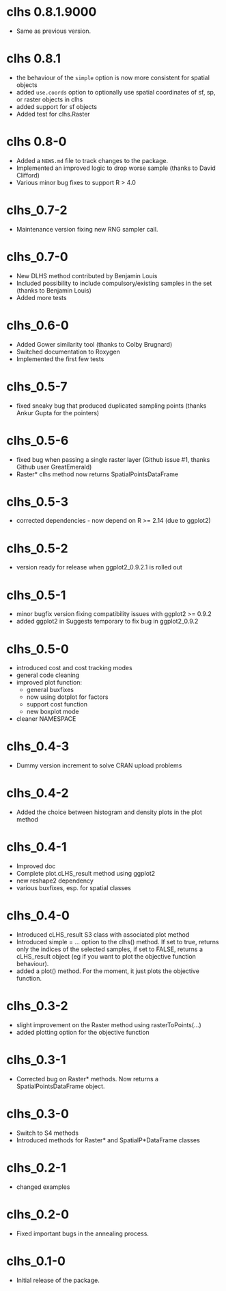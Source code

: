 <!-- NEWS.md is maintained by https://cynkra.github.io/fledge, do not edit -->

# clhs 0.8.1.9000

- Same as previous version.


# clhs 0.8.1

- the behaviour of the `simple` option is now more consistent for spatial objects
- added `use.coords` option to optionally use spatial coordinates of sf, sp, or raster objects in clhs
- added support for sf objects
- Added test for clhs.Raster

# clhs 0.8-0

- Added a `NEWS.md` file to track changes to the package.
- Implemented an improved logic to drop worse sample (thanks to David Clifford)
- Various minor bug fixes to support R > 4.0

# clhs_0.7-2 
- Maintenance version fixing new RNG sampler call.

# clhs_0.7-0 
- New DLHS method contributed by Benjamin Louis
- Included possibility to include compulsory/existing samples in the set (thanks to Benjamin Louis)
- Added more tests

# clhs_0.6-0
- Added Gower similarity tool (thanks to Colby Brugnard)
- Switched documentation to Roxygen
- Implemented the first few tests

# clhs_0.5-7
- fixed sneaky bug that produced duplicated sampling points (thanks Ankur Gupta for the pointers)

# clhs_0.5-6
- fixed bug when passing a single raster layer (Github issue #1, thanks Github user GreatEmerald)
- Raster* clhs method now returns SpatialPointsDataFrame

# clhs_0.5-3
- corrected dependencies - now depend on R >= 2.14 (due to ggplot2)

# clhs_0.5-2
- version ready for release when ggplot2_0.9.2.1 is rolled out

# clhs_0.5-1
- minor bugfix version fixing compatibility issues with ggplot2 >= 0.9.2
- added ggplot2 in Suggests temporary to fix bug in ggplot2_0.9.2

# clhs_0.5-0 
- introduced cost and cost tracking modes
- general code cleaning
- improved plot function:
  - general buxfixes
  - now using dotplot for factors
  - support cost function
  - new boxplot mode
- cleaner NAMESPACE

# clhs_0.4-3
- Dummy version increment to solve CRAN upload problems

# clhs_0.4-2
- Added the choice between histogram and density plots in
the plot method

# clhs_0.4-1 
- Improved doc
- Complete plot.cLHS_result method using ggplot2
- new reshape2 dependency
- various buxfixes, esp. for spatial classes

# clhs_0.4-0
- Introduced cLHS_result S3 class with associated plot method
- Introduced simple = ... option to the clhs() method. If set to true, returns only the indices of the selected samples, if set to FALSE, returns a cLHS_result object (eg if you want to plot the objective function behaviour).
- added a plot() method. For the moment, it just plots the objective function.

# clhs_0.3-2
- slight improvement on the Raster method using rasterToPoints(...)
- added plotting option for the objective function

# clhs_0.3-1
- Corrected bug on Raster* methods. Now returns a SpatialPointsDataFrame object.

# clhs_0.3-0
- Switch to S4 methods
- Introduced methods for Raster* and SpatialP*DataFrame classes

# clhs_0.2-1
- changed examples

# clhs_0.2-0
- Fixed important bugs in the annealing process.

# clhs_0.1-0
- Initial release of the package.
